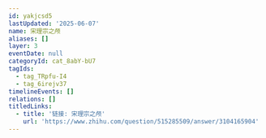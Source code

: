 ```yaml
---
id: yakjcsd5
lastUpdated: '2025-06-07'
name: 宋理宗之颅
aliases: []
layer: 3
eventDate: null
categoryId: cat_8abY-bU7
tagIds:
  - tag_TRpfu-I4
  - tag_6irejv37
timelineEvents: []
relations: []
titledLinks:
  - title: '链接: 宋理宗之颅'
    url: 'https://www.zhihu.com/question/515285509/answer/3104165904'
---
```


